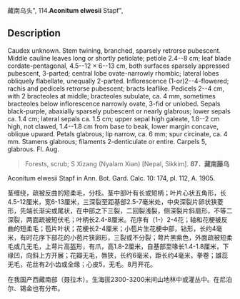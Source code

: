 藏南乌头",
114.**Aconitum elwesii** Stapf",

## Description
Caudex unknown. Stem twining, branched, sparsely retrorse pubescent. Middle cauline leaves long or shortly petiolate; petiole 2.4--8 cm; leaf blade cordate-pentagonal, 4.5--12 × 6--13 cm, both surfaces sparsely appressed pubescent, 3-parted; central lobe ovate-narrowly rhombic; lateral lobes obliquely flabellate, unequally 2-parted. Inflorescence (1-or)2--4-flowered; rachis and pedicels retrorse pubescent; bracts leaflike. Pedicels 2--4 cm, with 2 bracteoles at middle; bracteoles subulate, ca. 4 mm, sometimes bracteoles below inflorescence narrowly ovate, 3-fid or unlobed. Sepals black-purple, abaxially sparsely pubescent or nearly glabrous; lower sepals ca. 1.4 cm; lateral sepals ca. 1.5 cm; upper sepal high galeate, 1.8--2 cm high, not clawed, 1.4--1.8 cm from base to beak, lower margin concave, oblique upward. Petals glabrous; lip narrow, ca. 6 mm; spur circinate, ca. 4 mm. Stamens glabrous; filaments 2-denticulate or entire. Carpels 5, glabrous. Fl. Aug.

> Forests, scrub; S Xizang (Nyalam Xian) [Nepal, Sikkim].
**87．藏南藤乌**

Aconitum elwesii Stapf in Ann. Bot. Gard. Calc. 10: 174, pl. 112, A. 1905.

茎缠绕，疏被反曲的短柔毛，分枝。茎中部叶有长或短柄；叶片心状五角形，长4.5-12厘米，宽6-13厘米，三深裂至距基部2.5-7毫米处，中央深裂片卵状狭菱形，先端长渐尖或尾状，在中部之下三裂，二回裂浅裂，侧深裂片斜扇形，不等二深裂，两面疏被短伏毛；叶柄长2.4-8厘米。花序有（1-）2-4花；轴和花梗被反曲的短柔毛；苞片叶状；花梗长2-4厘米；小苞片生花梗中部，钻形，长约4毫米，有时花序下部花的小苞片狭卵形，三裂或不分裂；萼片黑紫色，外面疏被短柔毛或几无毛，上萼片高盔形，有爪，高1.8-2厘米，自基部至喙长1.4-1.8厘米，下缘凹，向斜上方开展；花瓣无毛，唇狭，长约6毫米，距长约4毫米，拳卷；雄蕊无毛，花丝有2小齿或全缘；心皮5，无毛。8月开花。

在我国产西藏南部（聂拉木）。生海拔2300-3200米间山地林中或灌丛中。在尼泊尔、锡金也有分布。

